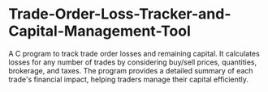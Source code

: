 # Trade-Order-Loss-Tracker-and-Capital-Management-Tool
A C program to track trade order losses and remaining capital. It calculates losses for any number of trades by considering buy/sell prices, quantities, brokerage, and taxes. The program provides a detailed summary of each trade's financial impact, helping traders manage their capital efficiently.

